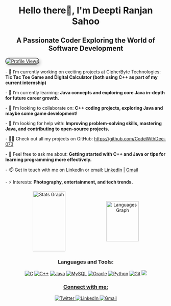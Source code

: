 <!-- Heading Section -->
<h1 align="center">Hello there👋, I'm Deepti Ranjan Sahoo</h1>
<h2 align="center">A Passionate Coder Exploring the World of Software Development</h2>

<!-- Profile Views -->
<p align="left">
  <a href="https://github.com/codewithdee-073">
    <img src="https://komarev.com/ghpvc/?username=codewithdee-073&label=Profile%20views&color=000000&style=flat" alt="Profile Views" style="border: 2px solid #444; border-radius: 10px; box-shadow: 4px 4px 10px rgba(0, 0, 0, 0.2);" />
  </a>
</p>

<!-- About Me Section -->
<p align="left">
- 🔭 I’m currently working on exciting projects at CipherByte Technologies:  
  <strong>Tic Tac Toe Game and Digital Calculator (both using C++ as part of my current internship)</strong>
</p>

<p align="left">
- 🌱 I’m currently learning:  
  <strong>Java concepts and exploring core Java in-depth for future career growth.</strong>
</p>

<p align="left">
- 👯 I’m looking to collaborate on:  
  <strong>C++ coding projects, exploring Java and maybe some game development!</strong>
</p>

<p align="left">
- 🤝 I’m looking for help with:  
  <strong>Improving problem-solving skills, mastering Java, and contributing to open-source projects.</strong>
</p>

<p align="left">
- 👨‍💻 Check out all my projects on GitHub:  
  <a href="https://github.com/CodeWithDee-073">https://github.com/CodeWithDee-073</a>
</p>

<p align="left">
- 💬 Feel free to ask me about:  
  <strong>Getting started with C++ and Java or tips for learning programming more effectively.</strong>
</p>

<p align="left">
- 📫 Get in touch with me on LinkedIn or email:  
  <a href="https://www.linkedin.com/in/deeptiranjansahoo/">LinkedIn</a> | <a href="mailto:deeranjansahoo2005@gmail.com">Gmail</a>
</p>

<p align="left">
- ⚡ Interests:  
  <strong>Photography, entertainment, and tech trends.</strong>
</p>

<!-- GitHub Stats Section -->
<div align="center">
  <img align="center" width="45%" src="https://github-readme-stats.vercel.app/api?username=codewithdee-073&hide_title=false&hide_rank=false&show_icons=true&include_all_commits=true&count_private=true&disable_animations=false&theme=radical&locale=en&hide_border=false" height="188" alt="Stats Graph" />
  <img align="center" width="45%" src="https://github-readme-stats.vercel.app/api/top-langs/?username=codewithdee-073&locale=en&hide_title=false&layout=compact&card_width=320&langs_count=5&theme=radical&hide_border=false" height="125" alt="Languages Graph" />
</div>

<!-- Top Skills Section -->
<h3 align="center">Languages and Tools:</h3>
<p align="center">
  <a href="#"><img src="https://img.shields.io/badge/C-%2300599C.svg?style=for-the-badge&logo=c&logoColor=white" alt="C" /></a>
  <a href="#"><img src="https://img.shields.io/badge/C++-%2300599C.svg?style=for-the-badge&logo=c%2B%2B&logoColor=white" alt="C++" /></a>
  <a href="#"><img src="https://img.shields.io/badge/Java-%23ED8B00.svg?style=for-the-badge&logo=openjdk&logoColor=white" alt="Java" /></a>
  <a href="#"><img src="https://img.shields.io/badge/mysql-4479A1.svg?style=for-the-badge&logo=mysql&logoColor=white" alt="MySQL" /></a>
  <a href="#"><img src="https://img.shields.io/badge/Oracle-F80000?style=for-the-badge&logo=oracle&logoColor=white" alt="Oracle" /></a>
  <a href="#"><img src="https://img.shields.io/badge/Python-3670A0?style=for-the-badge&logo=python&logoColor=ffdd54" alt="Python" /></a>
  <a href="#"><img src="https://img.shields.io/badge/Git-%23F05033.svg?style=for-the-badge&logo=git&logoColor=white" alt="Git" /></a>
  <a href="#"><img src="https://img.shields.io/badge/Visual%20Studio%20Code-0078d7.svg?style=for-the-badge&logo=visual-studio-code&logoColor=white"
</p>

<!-- Connect with Me Section -->
<h3 align="center">Connect with me:</h3>
<p align="center">
  <a href="https://twitter.com/dee_sahoo05" target="_blank">
    <img src="https://img.shields.io/badge/Twitter-%231DA1F2.svg?style=for-the-badge&logo=twitter&logoColor=white" alt="Twitter" />
  </a>
  <a href="https://linkedin.com/in/deeptiranjansahoo" target="_blank">
    <img src="https://img.shields.io/badge/LinkedIn-%230077B5.svg?style=for-the-badge&logo=linkedin&logoColor=white" alt="LinkedIn" />
  </a>
  <a href="mailto:deeranjansahoo2005@gmail.com" target="_blank">
    <img src="https://img.shields.io/badge/Gmail-D14836?style=for-the-badge&logo=gmail&logoColor=white" alt="Gmail" />
  </a>
</p>
